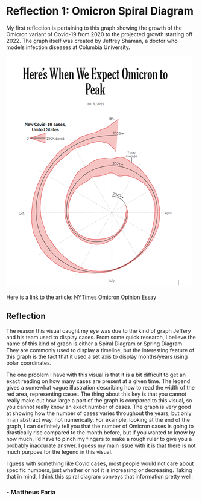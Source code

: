 <h1> Reflection 1: Omicron Spiral Diagram </h1>

My first reflection is pertaining to this graph showing the growth of the Omicron variant of Covid-19 from 2020 to the projected growth starting off 2022. The graph itself was created by Jeffrey Shaman, a doctor who models infection diseases at Columbia University. 

![alt text](https://github.com/MFaria27/reflections/blob/master/Images/Omicron%20SPiral.PNG?raw=true)

Here is a link to the article: <a href="https://www.nytimes.com/2022/01/06/opinion/omicron-covid-us.html"> NYTimes Omicron Opinion Essay </a>

<h2> Reflection </h2>

The reason this visual caught my eye was due to the kind of graph Jeffery and his team used to display cases. From some quick research, I believe the name of this kind of graph is either a Spiral Diagram or Spring Diagram. They are commonly used to display a timeline, but the interesting feature of this graph is the fact that it used a set axis to display months/years using polar coordinates. 

The one problem I have with this visual is that it is a bit difficult to get an exact reading on how many cases are present at a given time. The legend gives a somewhat vague illustration describing how to read the width of the red area, representing cases. The thing about this key is that you cannot really make out how large a part of the graph is compared to this visual, so you cannot really know an exact number of cases. The graph is very good at showing how the number of cases varies throughout the years, but only in an abstract way, not numerically. For example, looking at the end of the graph, I can definitely tell you that the number of Omicron cases is going to drastically rise compared to the month before, but if you wanted to know by how much, I’d have to pinch my fingers to make a rough ruler to give you a probably inaccurate answer. I guess my main issue with it is that there is not much purpose for the legend in this visual. 

I guess with something like Covid cases, most people would not care about specific numbers, just whether or not it is increasing or decreasing. Taking that in mind, I think this spiral diagram conveys that information pretty well.

<h3> - Mattheus Faria </h3>
